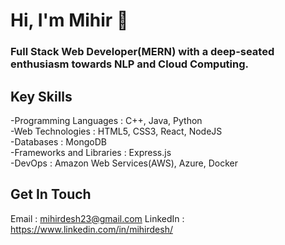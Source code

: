 



# Hi, I'm Mihir 👋
### Full Stack Web Developer(MERN) with a deep-seated enthusiasm towards NLP and Cloud Computing.
<!--
**MihirDesh/MihirDesh** is a ✨ _special_ ✨ repository because its `README.md` (this file) appears on your GitHub profile.

Here are some ideas to get you started:


- 🔭 I’m currently working on ...
- 🌱 I’m currently learning ...
- 👯 I’m looking to collaborate on ...
- 🤔 I’m looking for help with ...
- 💬 Ask me about ...
- 📫 How to reach me: ...
- 😄 Pronouns: ...
- ⚡ Fun fact: ...
-->
## Key Skills
-Programming Languages : C++, Java, Python <br/>
-Web Technologies : HTML5, CSS3, React, NodeJS <br/>
-Databases : MongoDB <br/>
-Frameworks and Libraries : Express.js <br/>
-DevOps : Amazon Web Services(AWS), Azure, Docker <br/>

## Get In Touch
Email : <mihirdesh23@gmail.com>
LinkedIn : <https://www.linkedin.com/in/mihirdesh/>

